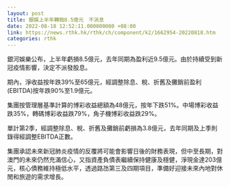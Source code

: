 ```yaml
---
layout: post
title: 銀娛上半年轉蝕8.5億元　不派息
date: 2022-08-18 12:52:11.000000000 +08:00
link: https://news.rthk.hk/rthk/ch/component/k2/1662954-20220818.htm
categories: rthk
---
```


銀河娛樂公布，上半年虧損8.5億元，去年同期為盈利近9.5億元。由於持續受到新冠疫情影響，決定不派發股息。

期內，淨收益按年跌39%至65億元，經調整除息、稅、折舊及攤銷前盈利(EBITDA)按年跌90%至1.9億元。

集團按管理層基準計算的博彩收益總額為48億元，按年下跌51%。中場博彩收益跌35%，轉碼博彩收益跌79%，角子機博彩收益跌29%。

單計第2季，經調整除息、稅、折舊及攤銷前虧損為3.8億元，去年同期及上季則錄得經調整EBITDA正數。

集團承認未來新冠肺炎疫情的反覆將可能會影響日後的財務表現，但中至長期，對澳門的未來仍然充滿信心，又指資產負債表繼續保持健康及穩健，淨現金達203億元，核心債務維持極低水平，透過路氹第三及四期項目，準備好迎接未來內地對休閒和旅遊的需求增長。
